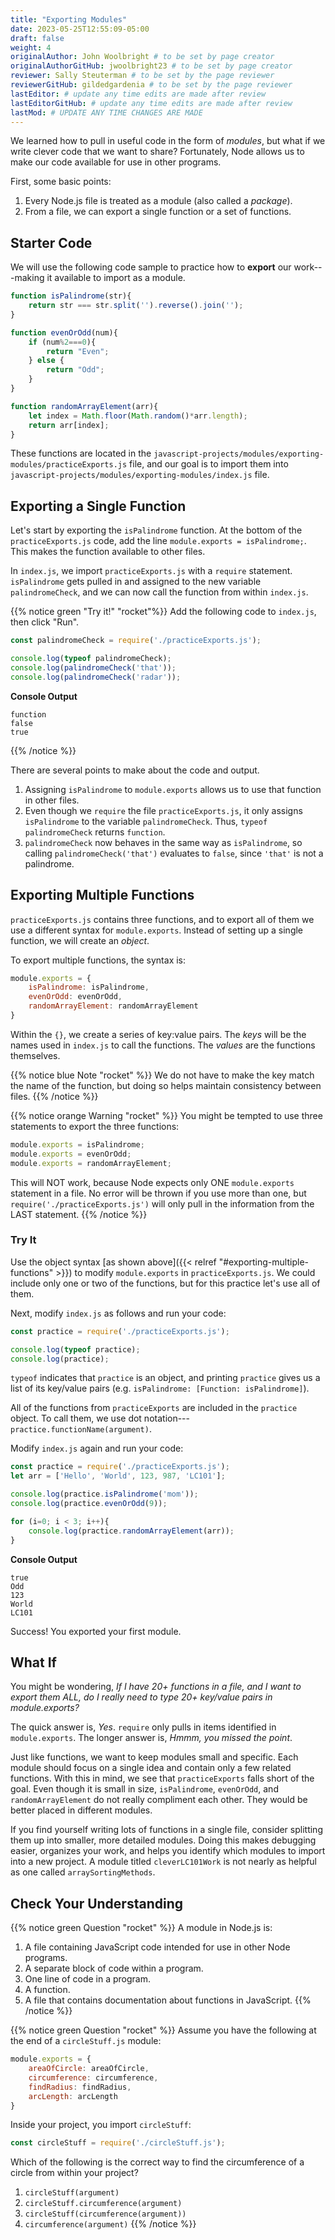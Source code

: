 ```yaml
---
title: "Exporting Modules"
date: 2023-05-25T12:55:09-05:00
draft: false
weight: 4
originalAuthor: John Woolbright # to be set by page creator
originalAuthorGitHub: jwoolbright23 # to be set by page creator
reviewer: Sally Steuterman # to be set by the page reviewer
reviewerGitHub: gildedgardenia # to be set by the page reviewer
lastEditor: # update any time edits are made after review
lastEditorGitHub: # update any time edits are made after review
lastMod: # UPDATE ANY TIME CHANGES ARE MADE
---
```


We learned how to pull in useful code in the form of *modules*, but what if
we write clever code that we want to share? Fortunately, Node allows us to make
our code available for use in other programs.

First, some basic points:

1. Every Node.js file is treated as a module (also called a *package*).
1. From a file, we can export a single function or a set of functions.

## Starter Code

We will use the following code sample to practice how to **export** our work---making it available to import as a module.

```javascript
function isPalindrome(str){
    return str === str.split('').reverse().join('');
}

function evenOrOdd(num){
    if (num%2===0){
        return "Even";
    } else {
        return "Odd";
    }
}

function randomArrayElement(arr){
    let index = Math.floor(Math.random()*arr.length);
    return arr[index];
}
```

These functions are located in the `javascript-projects/modules/exporting-modules/practiceExports.js` file, and our goal is to import them into `javascript-projects/modules/exporting-modules/index.js` file.

## Exporting a Single Function

Let's start by exporting the `isPalindrome` function. At the bottom of the
`practiceExports.js` code, add the line `module.exports = isPalindrome;`.
This makes the function available to other files.

In `index.js`, we import `practiceExports.js` with a `require` statement.
`isPalindrome` gets pulled in and assigned to the new variable
`palindromeCheck`, and we can now call the function from within `index.js`.

{{% notice green "Try it!" "rocket"%}}
Add the following code to `index.js`, then click "Run".

```javascript
const palindromeCheck = require('./practiceExports.js');

console.log(typeof palindromeCheck);
console.log(palindromeCheck('that'));
console.log(palindromeCheck('radar'));
```

**Console Output**

```console
function
false
true
```
{{% /notice %}}

There are several points to make about the code and output.

1. Assigning `isPalindrome` to `module.exports` allows us to use that function in other files.
1. Even though we `require` the file `practiceExports.js`, it only assigns `isPalindrome` to the variable `palindromeCheck`. Thus, `typeof palindromeCheck` returns `function`.
1. `palindromeCheck` now behaves in the same way as `isPalindrome`, so calling `palindromeCheck('that')` evaluates to `false`, since `'that'` is not a palindrome.

## Exporting Multiple Functions

`practiceExports.js` contains three functions, and to export all of them we
use a different syntax for `module.exports`. Instead of setting up a single
function, we will create an *object*.

To export multiple functions, the syntax is:

```javascript
module.exports = {
    isPalindrome: isPalindrome,
    evenOrOdd: evenOrOdd,
    randomArrayElement: randomArrayElement
}
```

Within the `{}`, we create a series of key:value pairs. The *keys* will be the names used in `index.js` to call the functions. The *values* are the
functions themselves.

{{% notice blue Note "rocket" %}}
We do not have to make the key match the name of the function, but doing so
helps maintain consistency between files.
{{% /notice %}}

{{% notice orange Warning "rocket" %}}
You might be tempted to use three statements to export the three functions:

```javascript
module.exports = isPalindrome;
module.exports = evenOrOdd;
module.exports = randomArrayElement;
```

This will NOT work, because Node expects only ONE `module.exports` statement in a file. No error will be thrown if you use more than one, but `require('./practiceExports.js')` will only pull in the information from the LAST statement.
{{% /notice %}}

### Try It

Use the object syntax [as shown above]({{< relref "#exporting-multiple-functions" >}}) to
modify `module.exports` in `practiceExports.js`. We could include only one
or two of the functions, but for this practice let's use all of them.

Next, modify `index.js` as follows and run your code:

```javascript
const practice = require('./practiceExports.js');

console.log(typeof practice);
console.log(practice);
```

`typeof` indicates that `practice` is an object, and printing `practice`
gives us a list of its key/value pairs (e.g.
`isPalindrome: [Function: isPalindrome]`).

All of the functions from `practiceExports` are included in the `practice`
object. To call them, we use dot notation---
`practice.functionName(argument)`.

Modify `index.js` again and run your code:

```javascript
const practice = require('./practiceExports.js');
let arr = ['Hello', 'World', 123, 987, 'LC101'];

console.log(practice.isPalindrome('mom'));
console.log(practice.evenOrOdd(9));

for (i=0; i < 3; i++){
    console.log(practice.randomArrayElement(arr));
}
```

**Console Output**

```console
true
Odd
123
World
LC101
```

Success! You exported your first module.

## What If

You might be wondering, *If I have 20+ functions in a file, and I want to
export them ALL, do I really need to type 20+ key/value pairs in
module.exports?*

The quick answer is, *Yes*. `require` only pulls in items identified in
`module.exports`. The longer answer is, *Hmmm, you missed the point*.

Just like functions, we want to keep modules small and specific. Each module
should focus on a single idea and contain only a few related functions. With
this in mind, we see that `practiceExports` falls short of the goal. Even
though it is small in size, `isPalindrome`, `evenOrOdd`, and
`randomArrayElement` do not really compliment each other. They would be
better placed in different modules.

If you find yourself writing lots of functions in a single file, consider
splitting them up into smaller, more detailed modules. Doing this makes
debugging easier, organizes your work, and helps you identify which modules to
import into a new project. A module titled `cleverLC101Work` is not nearly as
helpful as one called `arraySortingMethods`.

## Check Your Understanding

{{% notice green Question "rocket" %}}
A module in Node.js is:

1. A file containing JavaScript code intended for use in other Node programs.
1. A separate block of code within a program.
1. One line of code in a program.
1. A function.
1. A file that contains documentation about functions in JavaScript.
{{% /notice %}}

{{% notice green Question "rocket" %}}
Assume you have the following at the end of a `circleStuff.js` module:

```javascript
module.exports = {
    areaOfCircle: areaOfCircle,
    circumference: circumference,
    findRadius: findRadius,
    arcLength: arcLength
}
```

Inside your project, you import `circleStuff`:

```javascript
const circleStuff = require('./circleStuff.js');
```

Which of the following is the correct way to find the circumference of a circle
from within your project?

1. `circleStuff(argument)`
1. `circleStuff.circumference(argument)`
1. `circleStuff(circumference(argument))`
1. `circumference(argument)`
{{% /notice %}}